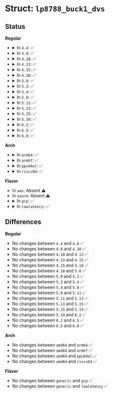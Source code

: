# Struct: <code>lp8788_buck1_dvs</code>

## Status
<b>Regular</b>
<ul>
<li>
<details>
<summary>In <code>4.4</code>: ✅</summary>

```c
struct lp8788_buck1_dvs {
    int gpio;
    enum lp8788_dvs_sel vsel;
};
```
</details>
</li>
<li>
<details>
<summary>In <code>4.8</code>: ✅</summary>

```c
struct lp8788_buck1_dvs {
    int gpio;
    enum lp8788_dvs_sel vsel;
};
```
</details>
</li>
<li>
<details>
<summary>In <code>4.10</code>: ✅</summary>

```c
struct lp8788_buck1_dvs {
    int gpio;
    enum lp8788_dvs_sel vsel;
};
```
</details>
</li>
<li>
<details>
<summary>In <code>4.13</code>: ✅</summary>

```c
struct lp8788_buck1_dvs {
    int gpio;
    enum lp8788_dvs_sel vsel;
};
```
</details>
</li>
<li>
<details>
<summary>In <code>4.15</code>: ✅</summary>

```c
struct lp8788_buck1_dvs {
    int gpio;
    enum lp8788_dvs_sel vsel;
};
```
</details>
</li>
<li>
<details>
<summary>In <code>4.18</code>: ✅</summary>

```c
struct lp8788_buck1_dvs {
    int gpio;
    enum lp8788_dvs_sel vsel;
};
```
</details>
</li>
<li>
<details>
<summary>In <code>5.0</code>: ✅</summary>

```c
struct lp8788_buck1_dvs {
    int gpio;
    enum lp8788_dvs_sel vsel;
};
```
</details>
</li>
<li>
<details>
<summary>In <code>5.3</code>: ✅</summary>

```c
struct lp8788_buck1_dvs {
    int gpio;
    enum lp8788_dvs_sel vsel;
};
```
</details>
</li>
<li>
<details>
<summary>In <code>5.4</code>: ✅</summary>

```c
struct lp8788_buck1_dvs {
    int gpio;
    enum lp8788_dvs_sel vsel;
};
```
</details>
</li>
<li>
<details>
<summary>In <code>5.8</code>: ✅</summary>

```c
struct lp8788_buck1_dvs {
    int gpio;
    enum lp8788_dvs_sel vsel;
};
```
</details>
</li>
<li>
<details>
<summary>In <code>5.11</code>: ✅</summary>

```c
struct lp8788_buck1_dvs {
    int gpio;
    enum lp8788_dvs_sel vsel;
};
```
</details>
</li>
<li>
<details>
<summary>In <code>5.13</code>: ✅</summary>

```c
struct lp8788_buck1_dvs {
    int gpio;
    enum lp8788_dvs_sel vsel;
};
```
</details>
</li>
<li>
<details>
<summary>In <code>5.15</code>: ✅</summary>

```c
struct lp8788_buck1_dvs {
    int gpio;
    enum lp8788_dvs_sel vsel;
};
```
</details>
</li>
<li>
<details>
<summary>In <code>5.19</code>: ✅</summary>

```c
struct lp8788_buck1_dvs {
    int gpio;
    enum lp8788_dvs_sel vsel;
};
```
</details>
</li>
<li>
<details>
<summary>In <code>6.2</code>: ✅</summary>

```c
struct lp8788_buck1_dvs {
    int gpio;
    enum lp8788_dvs_sel vsel;
};
```
</details>
</li>
<li>
<details>
<summary>In <code>6.5</code>: ✅</summary>

```c
struct lp8788_buck1_dvs {
    int gpio;
    enum lp8788_dvs_sel vsel;
};
```
</details>
</li>
<li>
<details>
<summary>In <code>6.8</code>: ✅</summary>

```c
struct lp8788_buck1_dvs {
    int gpio;
    enum lp8788_dvs_sel vsel;
};
```
</details>
</li>
</ul>
<b>Arch</b>
<ul>
<li>
<details>
<summary>In <code>arm64</code>: ✅</summary>

```c
struct lp8788_buck1_dvs {
    int gpio;
    enum lp8788_dvs_sel vsel;
};
```
</details>
</li>
<li>
<details>
<summary>In <code>armhf</code>: ✅</summary>

```c
struct lp8788_buck1_dvs {
    int gpio;
    enum lp8788_dvs_sel vsel;
};
```
</details>
</li>
<li>
<details>
<summary>In <code>ppc64el</code>: ✅</summary>

```c
struct lp8788_buck1_dvs {
    int gpio;
    enum lp8788_dvs_sel vsel;
};
```
</details>
</li>
<li>
<details>
<summary>In <code>riscv64</code>: ✅</summary>

```c
struct lp8788_buck1_dvs {
    int gpio;
    enum lp8788_dvs_sel vsel;
};
```
</details>
</li>
</ul>
<b>Flavor</b>
<ul>
<li>
In <code>aws</code>: Absent ⚠️
</li>
<li>
In <code>azure</code>: Absent ⚠️
</li>
<li>
<details>
<summary>In <code>gcp</code>: ✅</summary>

```c
struct lp8788_buck1_dvs {
    int gpio;
    enum lp8788_dvs_sel vsel;
};
```
</details>
</li>
<li>
<details>
<summary>In <code>lowlatency</code>: ✅</summary>

```c
struct lp8788_buck1_dvs {
    int gpio;
    enum lp8788_dvs_sel vsel;
};
```
</details>
</li>
</ul>

## Differences
<b>Regular</b>
<ul>
<li>
No changes between <code>4.4</code> and <code>4.8</code> ✅
</li>
<li>
No changes between <code>4.8</code> and <code>4.10</code> ✅
</li>
<li>
No changes between <code>4.10</code> and <code>4.13</code> ✅
</li>
<li>
No changes between <code>4.13</code> and <code>4.15</code> ✅
</li>
<li>
No changes between <code>4.15</code> and <code>4.18</code> ✅
</li>
<li>
No changes between <code>4.18</code> and <code>5.0</code> ✅
</li>
<li>
No changes between <code>5.0</code> and <code>5.3</code> ✅
</li>
<li>
No changes between <code>5.3</code> and <code>5.4</code> ✅
</li>
<li>
No changes between <code>5.4</code> and <code>5.8</code> ✅
</li>
<li>
No changes between <code>5.8</code> and <code>5.11</code> ✅
</li>
<li>
No changes between <code>5.11</code> and <code>5.13</code> ✅
</li>
<li>
No changes between <code>5.13</code> and <code>5.15</code> ✅
</li>
<li>
No changes between <code>5.15</code> and <code>5.19</code> ✅
</li>
<li>
No changes between <code>5.19</code> and <code>6.2</code> ✅
</li>
<li>
No changes between <code>6.2</code> and <code>6.5</code> ✅
</li>
<li>
No changes between <code>6.5</code> and <code>6.8</code> ✅
</li>
</ul>
<b>Arch</b>
<ul>
<li>
No changes between <code>amd64</code> and <code>arm64</code> ✅
</li>
<li>
No changes between <code>amd64</code> and <code>armhf</code> ✅
</li>
<li>
No changes between <code>amd64</code> and <code>ppc64el</code> ✅
</li>
<li>
No changes between <code>amd64</code> and <code>riscv64</code> ✅
</li>
</ul>
<b>Flavor</b>
<ul>
<li>
No changes between <code>generic</code> and <code>gcp</code> ✅
</li>
<li>
No changes between <code>generic</code> and <code>lowlatency</code> ✅
</li>
</ul>
